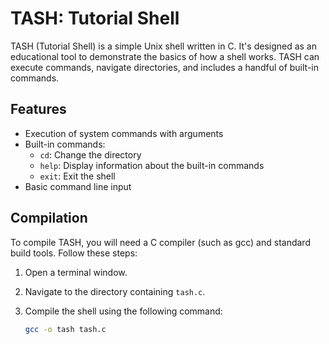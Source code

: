 # TASH: Tutorial Shell

TASH (Tutorial Shell) is a simple Unix shell written in C. It's designed as an educational tool to demonstrate the basics of how a shell works. TASH can execute commands, navigate directories, and includes a handful of built-in commands.

## Features

- Execution of system commands with arguments
- Built-in commands:
  - `cd`: Change the directory
  - `help`: Display information about the built-in commands
  - `exit`: Exit the shell
- Basic command line input

## Compilation

To compile TASH, you will need a C compiler (such as gcc) and standard build tools. Follow these steps:

1. Open a terminal window.
2. Navigate to the directory containing `tash.c`.
3. Compile the shell using the following command:

   ```bash
   gcc -o tash tash.c
